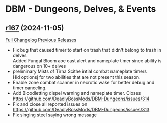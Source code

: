 # DBM - Dungeons, Delves, & Events

## [r167](https://github.com/DeadlyBossMods/DBM-Dungeons/tree/r167) (2024-11-05)
[Full Changelog](https://github.com/DeadlyBossMods/DBM-Dungeons/compare/r166...r167) [Previous Releases](https://github.com/DeadlyBossMods/DBM-Dungeons/releases)

- Fix bug that caused timer to start on trash that didn't belong to trash in delves  
    Added Fungal Bloom aoe cast alert and nameplate timer since ability is dangerous on 10+ delves  
- preliminary Mists of Tirna Scithe intial combat nameplate timers  
    Hid optionsj for two abilities that are not present this season.  
- Enable zone combat scanner in necrotic wake for better debug and timer canceling.  
- Add Bloodletting dispel warning and nameplate timer. Closes https://github.com/DeadlyBossMods/DBM-Dungeons/issues/314  
- Fix and close all reported issues on https://github.com/DeadlyBossMods/DBM-Dungeons/issues/313  
- Fix singing steel saying wrong message  
